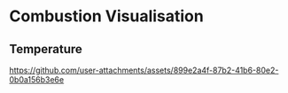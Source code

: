 
# Combustion Visualisation

## Temperature
https://github.com/user-attachments/assets/899e2a4f-87b2-41b6-80e2-0b0a156b3e6e

